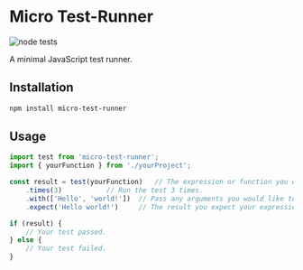 # Micro Test-Runner

![node tests](https://github.com/gigabyte5671/micro-test-runner/actions/workflows/node-tests.yml/badge.svg?branch=main)

A minimal JavaScript test runner.

## Installation

```bash
npm install micro-test-runner
```

## Usage

```javascript
import test from 'micro-test-runner';
import { yourFunction } from './yourProject';

const result = test(yourFunction)	// The expression or function you would like to test.
	.times(3)			// Run the test 3 times.
	.with(['Hello', 'world!'])	// Pass any arguments you would like to test your function with.
	.expect('Hello world!')		// The result you expect your expression/function to return.

if (result) {
	// Your test passed.
} else {
	// Your test failed.
}
```
